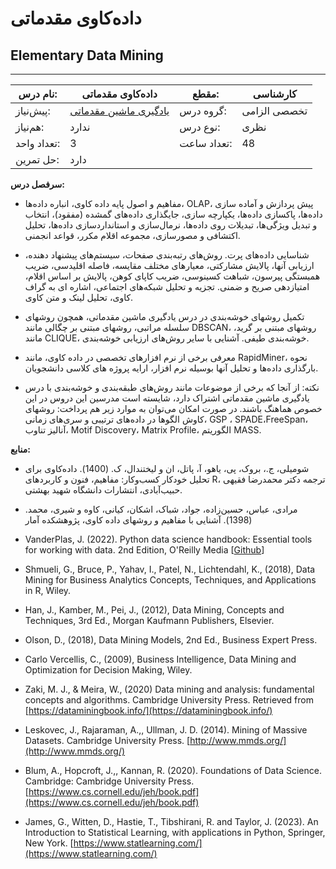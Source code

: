 # داده‌کاوی مقدماتی
## Elementary Data Mining
_______________________________________________________________________________
| نام درس:    | داده‌کاوی مقدماتی                                                                    | مقطع:       | کارشناسی     |
| ----------- | ------------------------------------------------------------------------------------ | ----------- | ------------ |
| پیش‌نیاز:   | [یادگیری ماشین مقدماتی](../docs/curriculum/mandatory/Elementary-Machine-Learning.md) | گروه درس:   | تخصصی الزامی |
| هم‌نیاز:    | ندارد                                                                                | نوع درس:    | نظری         |
| تعداد واحد: | 3                                                                                    | تعداد ساعت: | 48           |
| حل تمرین:   |  دارد                                                                                |             |              |

**سرفصل درس:**


- مفاهیم و اصول پایه داده کاوی، انباره داده‌ها، OLAP، پیش پردازش و آماده سازی داده‌ها، پاکسازی داده‌ها، یکپارچه سازی، جایگذاری داده‌های گمشده (مفقود)، انتخاب و تبدیل ویژگی‌ها، تبدیلات روی داده‌ها، نرمال‌سازی و استانداردسازی داده‌ها، تحلیل اکتشافی و مصور‌سازی، مجموعه اقلام مکرر، قواعد انجمنی.

- شناسایی داده‌های پرت. روش‌های رتبه‌بندی صفحات، سیستم‌های پیشنهاد دهنده، ارزیابی آنها، پالایش مشارکتی، معیارهای مختلف مقایسه، فاصله اقلیدسی، ضریب همبستگی پیرسون،‌ شباهت کسینوسی، ضریب کاپای کوهن، پالایش بر اساس اقلام، امتیازدهی صریح و ضمنی. تجزیه و تحلیل شبکه‌های اجتماعی، اشاره ای به گراف کاوی، تحلیل لینک و متن کاوی.

- تکمیل روشهای خوشه‌بندی در درس یادگیری ماشین مقدماتی، همچون روشهای سلسله مراتبی، روشهای مبتنی بر چگالی مانند DBSCAN، روشهای مبتنی بر گرید، مانند CLIQUE، خوشه‌بندی طیفی. آشنایی با سایر روش‌های ارزیابی خوشه‌بندی.

- معرفی برخی از نرم افزارهای تخصصی در داده کاوی، مانند RapidMiner، نحوه بارگذاری  داده‌ها  و تحلیل آنها بوسیله نرم افزار،  ارایه پروژه های کلاسی دانشجویان.

- نکته‌: از آنجا که برخی از موضوعات مانند روش‌های طبقه‌بندی و خوشه‌بندی با درس یادگیری ماشین مقدماتی اشتراک دارد، شایسته است مدرسین این دروس در این خصوص هماهنگ باشند. در صورت امکان می‌توان به موارد زیر هم پرداخت: روشهای کاوش الگوها در داده‌های ترتیبی و سری‌های زمانی، GSP ،  SPADE،‌FreeSpan، آنالیز تناوب، Motif Discovery،  Matrix Profile، الگوریتم MASS.

**منابع:**


- شومیلی، ج.، بروک، پی، یاهو، آ، پاتل، ان و لیختندال، ک. (1400). داده‌کاوی برای تحلیل خودکار کسب‌وکار: مفاهیم، فنون و کاربردهای R،  ترجمه دکتر محمدرضا فقیهی حبیب‌آبادی، انتشارات دانشگاه شهید بهشتی. 

- مرادی، عباس، حسین‌زاده، جواد، شباک، اشکان، کیانی، کاوه و شیری، محمد. (1398). آشنایی با مفاهیم و روشهای داده کاوی، پژوهشکده آمار

- VanderPlas, J. (2022). Python data science handbook: Essential tools for working with data. 2nd Edition, O'Reilly Media [[Github](https://github.com/jakevdp/PythonDataScienceHandbook)]

- Shmueli, G., Bruce, P., Yahav, I., Patel, N., Lichtendahl, K., (2018), Data Mining for Business  Analytics Concepts, Techniques, and Applications in R, Wiley. 

- Han, J., Kamber, M., Pei, J., (2012), Data Mining, Concepts and Techniques, 3rd Ed., Morgan Kaufmann Publishers, Elsevier. 

- Olson, D., (2018), Data Mining Models, 2nd Ed., Business Expert Press.

- Carlo Vercellis, C., (2009), Business Intelligence, Data Mining and Optimization for Decision Making, Wiley.

- Zaki, M. J., & Meira, W., (2020) Data mining and analysis: fundamental concepts and algorithms. Cambridge University Press. Retrieved from [https://dataminingbook.info/](https://dataminingbook.info/)

- Leskovec, J., Rajaraman, A.,, Ullman, J. D. (2014). Mining of Massive Datasets. Cambridge University Press. [http://www.mmds.org/](http://www.mmds.org/)

- Blum, A., Hopcroft, J.,, Kannan, R. (2020). Foundations of Data Science. Cambridge: Cambridge University Press. [https://www.cs.cornell.edu/jeh/book.pdf](https://www.cs.cornell.edu/jeh/book.pdf)

- James, G., Witten, D., Hastie, T., Tibshirani, R. and Taylor, J. (2023). An Introduction to Statistical Learning, with applications in Python, Springer, New York. [https://www.statlearning.com/](https://www.statlearning.com/)
